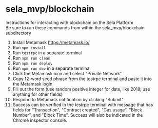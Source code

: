 # sela_mvp/blockchain
Instructions for interacting with blockchain on the Sela Platform <br />
Be sure to run these commands from within the sela_mvp/blockchain subdirectory <br />
1) Install Metamask https://metamask.io/<br /> 
2) Run `npm install` <br />
3) Run `testrpc` in a separate terminal
4) Run `npm run clean` <br />
5) Run `npm run deploy` <br />
6) Run `npm run dev` in a separate terminal <br />
7) Click the Metamask icon and select "Private Network"
8) Copy 12-word seed phrase from the testrpc terminal and paste it into the Metamask login
9) Fill out the form (use random positive integer for date, like 2018; use anything for other fields)
10) Respond to Metamask notification by clicking "Submit"
11) Success can be verified in the testrpc terminal with message that has fields for "Transaction", "Contract created", "Gas usage", "Block Number", and "Block Time". Success will also be indicated in the Chrome inspector console.
